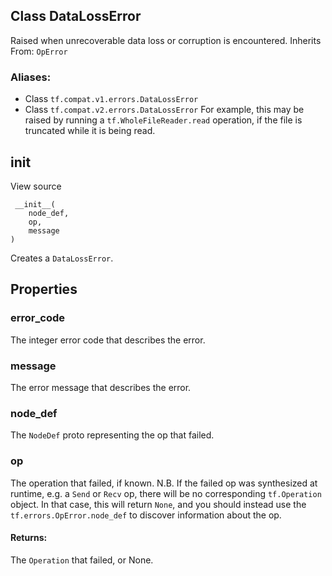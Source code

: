 ## Class DataLossError
Raised when unrecoverable data loss or corruption is encountered.
Inherits From: `OpError`
### Aliases:
- Class `tf.compat.v1.errors.DataLossError`
- Class `tf.compat.v2.errors.DataLossError`
For example, this may be raised by running a `tf.WholeFileReader.read` operation, if the file is truncated while it is being read.
## __init__
View source

```
 __init__(
    node_def,
    op,
    message
)
```
Creates a `DataLossError`.
## Properties
### error_code
The integer error code that describes the error.
### message
The error message that describes the error.
### node_def
The `NodeDef` proto representing the op that failed.
### op
The operation that failed, if known.
N.B. If the failed op was synthesized at runtime, e.g. a `Send` or `Recv` op, there will be no corresponding `tf.Operation` object. In that case, this will return `None`, and you should instead use the `tf.errors.OpError.node_def` to discover information about the op.
#### Returns:
The `Operation` that failed, or None.
